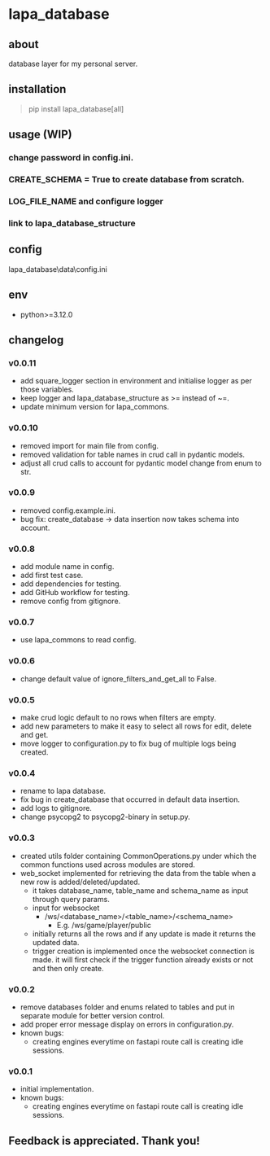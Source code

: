 # lapa_database

## about

database layer for my personal server.

## installation

> pip install lapa_database[all]

## usage (WIP)

### change password in config.ini.

### CREATE_SCHEMA = True to create database from scratch.

### LOG_FILE_NAME and configure logger

### link to lapa_database_structure

## config

lapa_database\data\config.ini

## env

- python>=3.12.0

## changelog

### v0.0.11

- add square_logger section in environment and initialise logger as per those variables.
- keep logger and lapa_database_structure as >= instead of ~=.
- update minimum version for lapa_commons.

### v0.0.10

- removed import for main file from config.
- removed validation for table names in crud call in pydantic models.
- adjust all crud calls to account for pydantic model change from enum to str.

### v0.0.9

- removed config.example.ini.
- bug fix: create_database -> data insertion now takes schema into account.

### v0.0.8

- add module name in config.
- add first test case.
- add dependencies for testing.
- add GitHub workflow for testing.
- remove config from gitignore.

### v0.0.7

- use lapa_commons to read config.

### v0.0.6

- change default value of ignore_filters_and_get_all to False.

### v0.0.5

- make crud logic default to no rows when filters are empty.
- add new parameters to make it easy to select all rows for edit, delete and get.
- move logger to configuration.py to fix bug of multiple logs being created.

### v0.0.4

- rename to lapa database.
- fix bug in create_database that occurred in default data insertion.
- add logs to gitignore.
- change psycopg2 to psycopg2-binary in setup.py.

### v0.0.3

- created utils folder containing CommonOperations.py under which the common functions used across modules are stored.
- web_socket implemented for retrieving the data from the table when a new row is added/deleted/updated.
    - it takes database_name, table_name and schema_name as input through query params.
    - input for websocket
        - /ws/<database_name>/<table_name>/<schema_name>
            - E.g. /ws/game/player/public
    - initially returns all the rows and if any update is made it returns the updated data.
    - trigger creation is implemented once the websocket connection is made. it will first check if the trigger function
      already exists or not and then only create.

### v0.0.2

- remove databases folder and enums related to tables and put in separate module for better version control.
- add proper error message display on errors in configuration.py.
- known bugs:
    - creating engines everytime on fastapi route call is creating idle sessions.

### v0.0.1

- initial implementation.
- known bugs:
    - creating engines everytime on fastapi route call is creating idle sessions.

## Feedback is appreciated. Thank you!
